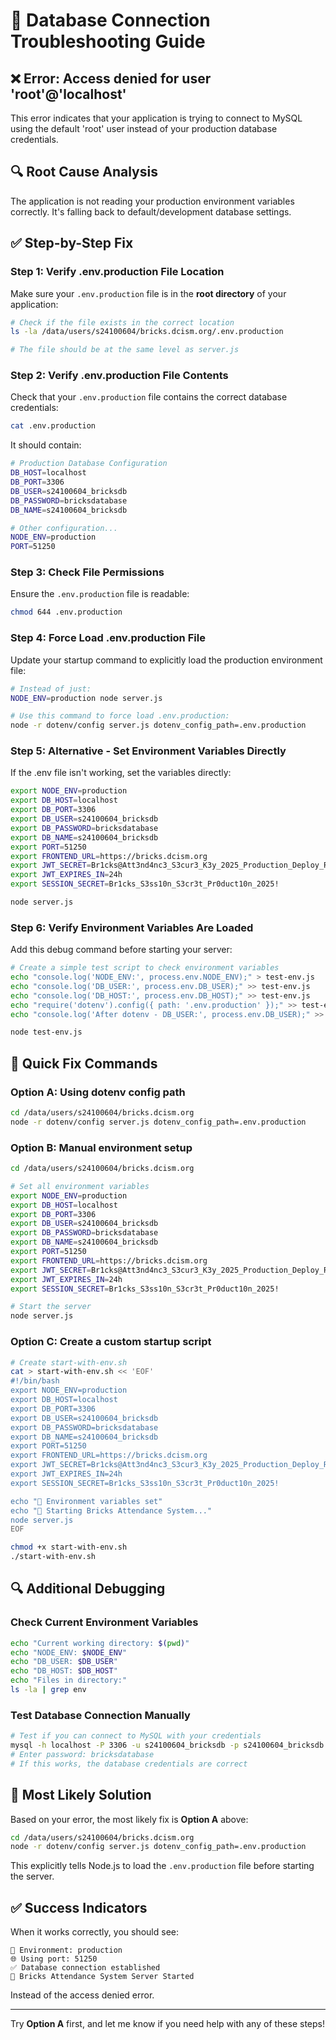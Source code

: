 # 🔧 Database Connection Troubleshooting Guide

## ❌ Error: Access denied for user 'root'@'localhost'

This error indicates that your application is trying to connect to MySQL using the default 'root' user instead of your production database credentials.

## 🔍 Root Cause Analysis

The application is not reading your production environment variables correctly. It's falling back to default/development database settings.

## ✅ Step-by-Step Fix

### Step 1: Verify .env.production File Location
Make sure your `.env.production` file is in the **root directory** of your application:

```bash
# Check if the file exists in the correct location
ls -la /data/users/s24100604/bricks.dcism.org/.env.production

# The file should be at the same level as server.js
```

### Step 2: Verify .env.production File Contents
Check that your `.env.production` file contains the correct database credentials:

```bash
cat .env.production
```

It should contain:
```bash
# Production Database Configuration
DB_HOST=localhost
DB_PORT=3306
DB_USER=s24100604_bricksdb
DB_PASSWORD=bricksdatabase
DB_NAME=s24100604_bricksdb

# Other configuration...
NODE_ENV=production
PORT=51250
```

### Step 3: Check File Permissions
Ensure the `.env.production` file is readable:

```bash
chmod 644 .env.production
```

### Step 4: Force Load .env.production File
Update your startup command to explicitly load the production environment file:

```bash
# Instead of just:
NODE_ENV=production node server.js

# Use this command to force load .env.production:
node -r dotenv/config server.js dotenv_config_path=.env.production
```

### Step 5: Alternative - Set Environment Variables Directly
If the .env file isn't working, set the variables directly:

```bash
export NODE_ENV=production
export DB_HOST=localhost
export DB_PORT=3306
export DB_USER=s24100604_bricksdb
export DB_PASSWORD=bricksdatabase
export DB_NAME=s24100604_bricksdb
export PORT=51250
export FRONTEND_URL=https://bricks.dcism.org
export JWT_SECRET=Br1cks@Att3nd4nc3_S3cur3_K3y_2025_Production_Deploy_R34dy!
export JWT_EXPIRES_IN=24h
export SESSION_SECRET=Br1cks_S3ss10n_S3cr3t_Pr0duct10n_2025!

node server.js
```

### Step 6: Verify Environment Variables Are Loaded
Add this debug command before starting your server:

```bash
# Create a simple test script to check environment variables
echo "console.log('NODE_ENV:', process.env.NODE_ENV);" > test-env.js
echo "console.log('DB_USER:', process.env.DB_USER);" >> test-env.js
echo "console.log('DB_HOST:', process.env.DB_HOST);" >> test-env.js
echo "require('dotenv').config({ path: '.env.production' });" >> test-env.js
echo "console.log('After dotenv - DB_USER:', process.env.DB_USER);" >> test-env.js

node test-env.js
```

## 🚀 Quick Fix Commands

### Option A: Using dotenv config path
```bash
cd /data/users/s24100604/bricks.dcism.org
node -r dotenv/config server.js dotenv_config_path=.env.production
```

### Option B: Manual environment setup
```bash
cd /data/users/s24100604/bricks.dcism.org

# Set all environment variables
export NODE_ENV=production
export DB_HOST=localhost
export DB_PORT=3306
export DB_USER=s24100604_bricksdb
export DB_PASSWORD=bricksdatabase
export DB_NAME=s24100604_bricksdb
export PORT=51250
export FRONTEND_URL=https://bricks.dcism.org
export JWT_SECRET=Br1cks@Att3nd4nc3_S3cur3_K3y_2025_Production_Deploy_R34dy!
export JWT_EXPIRES_IN=24h
export SESSION_SECRET=Br1cks_S3ss10n_S3cr3t_Pr0duct10n_2025!

# Start the server
node server.js
```

### Option C: Create a custom startup script
```bash
# Create start-with-env.sh
cat > start-with-env.sh << 'EOF'
#!/bin/bash
export NODE_ENV=production
export DB_HOST=localhost
export DB_PORT=3306
export DB_USER=s24100604_bricksdb
export DB_PASSWORD=bricksdatabase
export DB_NAME=s24100604_bricksdb
export PORT=51250
export FRONTEND_URL=https://bricks.dcism.org
export JWT_SECRET=Br1cks@Att3nd4nc3_S3cur3_K3y_2025_Production_Deploy_R34dy!
export JWT_EXPIRES_IN=24h
export SESSION_SECRET=Br1cks_S3ss10n_S3cr3t_Pr0duct10n_2025!

echo "🔧 Environment variables set"
echo "🚀 Starting Bricks Attendance System..."
node server.js
EOF

chmod +x start-with-env.sh
./start-with-env.sh
```

## 🔍 Additional Debugging

### Check Current Environment Variables
```bash
echo "Current working directory: $(pwd)"
echo "NODE_ENV: $NODE_ENV"
echo "DB_USER: $DB_USER"
echo "DB_HOST: $DB_HOST"
echo "Files in directory:"
ls -la | grep env
```

### Test Database Connection Manually
```bash
# Test if you can connect to MySQL with your credentials
mysql -h localhost -P 3306 -u s24100604_bricksdb -p s24100604_bricksdb
# Enter password: bricksdatabase
# If this works, the database credentials are correct
```

## 🎯 Most Likely Solution

Based on your error, the most likely fix is **Option A** above:

```bash
cd /data/users/s24100604/bricks.dcism.org
node -r dotenv/config server.js dotenv_config_path=.env.production
```

This explicitly tells Node.js to load the `.env.production` file before starting the server.

## ✅ Success Indicators

When it works correctly, you should see:
```
🔧 Environment: production
🌐 Using port: 51250
✅ Database connection established
🚀 Bricks Attendance System Server Started
```

Instead of the access denied error.

---

Try **Option A** first, and let me know if you need help with any of these steps!
